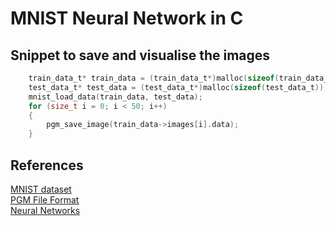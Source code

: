 # MNIST Neural Network in C

## Snippet to save and visualise the images
```c
    train_data_t* train_data = (train_data_t*)malloc(sizeof(train_data_t));
    test_data_t* test_data = (test_data_t*)malloc(sizeof(test_data_t));
    mnist_load_data(train_data, test_data);
    for (size_t i = 0; i < 50; i++)
    {
        pgm_save_image(train_data->images[i].data);
    }
```

## References
[MNIST dataset](http://yann.lecun.com/exdb/mnist/)<br>
[PGM File Format](https://netpbm.sourceforge.net/doc/pgm.html)<br>
[Neural Networks](http://neuralnetworksanddeeplearning.com)